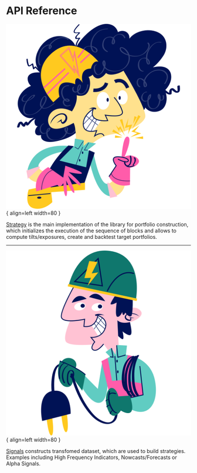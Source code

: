 # API Reference

<div class="result" markdown>

![Image title](../assets/images/flaticon_6.png){ align=left width=80 }

[Strategy](./strategy/index.md) is the main implementation of the library for portfolio construction, which initializes the execution of the sequence of blocks and allows to compute tilts/exposures, create and backtest target portfolios.
</div>

***


<div class="result" markdown>

![Image title](../assets/images/flaticon_7.png){ align=left width=80 }

[Signals](./signals/index.md) constructs transfomed dataset, which are used to build strategies. Examples including High Frequency Indicators, Nowcasts/Forecasts or Alpha Signals.
</div>
